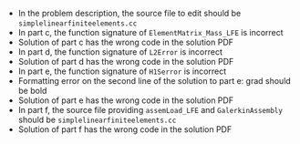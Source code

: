 - In the problem description, the source file to edit should be `simplelinearfiniteelements.cc`
- In part c, the function signature of `ElementMatrix_Mass_LFE` is incorrect
- Solution of part c has the wrong code in the solution PDF
- In part d, the function signature of `L2Error` is incorrect
- Solution of part d has the wrong code in the solution PDF
- In part e, the function signature of `H1Serror` is incorrect
- Formatting error on the second line of the solution to part e: grad should be bold
- Solution of part e has the wrong code in the solution PDF
- In part f, the source file providing `assemLoad_LFE` and `GalerkinAssembly` should be `simplelinearfiniteelements.cc`
- Solution of part f has the wrong code in the solution PDF
